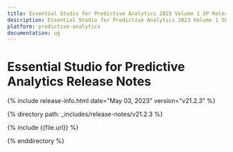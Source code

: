 ```yaml
---
title: Essential Studio for Predictive Analytics 2023 Volume 1 SP Release Release Notes  
description: Essential Studio for Predictive Analytics 2023 Volume 1 SP Release Release Notes  
platform: predictive-analytics
documentation: ug
---
```


# Essential Studio for Predictive Analytics  Release Notes  

{% include release-info.html date="May 03, 2023"  version="v21.2.3" %} 

{% directory path: _includes/release-notes/v21.2.3 %}

{% include {{file.url}} %}

{% enddirectory %}